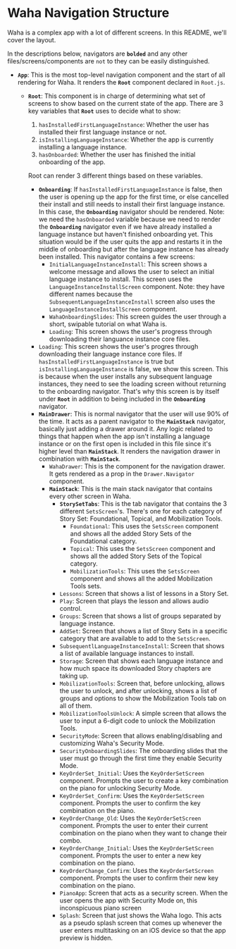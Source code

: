 # Waha Navigation Structure
Waha is a complex app with a lot of different screens. In this README, we'll cover the layout.

In the descriptions below, navigators are **`bolded`** and any other files/screens/components are `not` to they can be easily distinguished.

- **`App`**: This is the most top-level navigation component and the start of all rendering for Waha. It renders the **`Root`** component declared in `Root.js`.
  - **`Root`**: This component is in charge of determining what set of screens to show based on the current state of the app. There are 3 key variables that **`Root`** uses to decide what to show:
    1. `hasInstalledFirstLanguageInstance`: Whether the user has installed their first language instance or not.
    2. `isInstallingLanguageInstance`: Whether the app is currently installing a language instance.
    3. `hasOnboarded`: Whether the user has finished the initial onboarding of the app. 
    
    Root can render 3 different things based on these variables.
    - **`Onboarding`**: If `hasInstalledFirstLanguageInstance` is false, then the user is opening up the app for the first time, or else cancelled their install and still needs to install their first language instance. In this case, the **`Onboarding`** navigator should be rendered. Note: we need the `hasOnboarded` variable because we need to render the **`Onboarding`** navigator even if we have already installed a language instance but haven't finished onboarding yet. This situation would be if the user quits the app and restarts it in the middle of onboarding but after the language instance has already been installed. This navigator contains a few screens:
      - `InitialLanguageInstanceInstall`: This screen shows a welcome message and allows the user to select an initial language instance to install. This screen uses the `LanguageInstanceInstallScreen` component. Note: they have different names because the `SubsequentLanguageInstanceInstall` screen also uses the `LanguageInstanceInstallScreen` component.
      - `WahaOnboardingSlides`: This screen guides the user through a short, swipable tutorial on what Waha is.
      - `Loading`: This screen shows the user's progress through downloading their languance instance core files.
    - `Loading`: This screen shows the user's progres through downloading their language instance core files. If `hasInstalledFirstLanguageInstance` is true but `isInstallingLanguageInstance` is false, we show this screen. This is because when the user installs any subsequent language instances, they need to see the loading screen without returning to the onboarding navigator. That's why this screen is by itself under **`Root`** in addition to being included in the **`Onboarding`** navigator. 
    - **`MainDrawer`**: This is normal navigator that the user will use 90% of the time. It acts as a parent navigator to the **`MainStack`** navigator, basically just adding a drawer around it. Any logic related to things that happen when the app isn't installing a language instance or on the first open is included in this file since it's higher level than **`MainStack`**. It renders the navigation drawer in combination with **`MainStack`**.
      - `WahaDrawer`: This is the component for the navigation drawer. It gets rendered as a prop in the `Drawer.Navigator` component.
      - **`MainStack`**: This is the main stack navigator that contains every other screen in Waha. 
        - **`StorySetTabs`**: This is the tab navigator that contains the 3 different `SetsScreen`'s. There's one for each category of Story Set: Foundational, Topical, and Mobilization Tools.
          - `Foundational`: This uses the `SetsScreen` component and shows all the added Story Sets of the Foundational category.
          - `Topical`: This uses the `SetsScreen` component and shows all the added Story Sets of the Topical category.
          - `MobilizationTools`: This uses the `SetsScreen` component and shows all the added Mobilization Tools sets.
        - `Lessons`: Screen that shows a list of lessons in a Story Set.
        - `Play`: Screen that plays the lesson and allows audio control.
        - `Groups`: Screen that shows a list of groups separated by language instance. 
        - `AddSet`: Screen that shows a list of Story Sets in a specific category that are available to add to the `SetsScreen`.
        - `SubsequentlLanguageInstanceInstall`: Screen that shows a list of available language instances to install.
        - `Storage`: Screen that shows each language instance and how much space its downloaded Story chapters are taking up.
        - `MobilizationTools`: Screen that, before unlocking, allows the user to unlock, and after unlocking, shows a list of groups and options to show the Mobilization Tools tab on all of them.
        - `MobilizationToolsUnlock`: A simple screen that allows the user to input a 6-digit code to unlock the Mobilization Tools.
        - `SecurityMode`: Screen that allows enabling/disabling and customizing Waha's Security Mode.
        - `SecurityOnboardingSlides`: The onboarding slides that the user must go through the first time they enable Security Mode.
        - `KeyOrderSet_Initial`: Uses the `KeyOrderSetScreen` component. Prompts the user to create a key combination on the piano for unlocking Security Mode.
        - `KeyOrderSet_Confirm`: Uses the `KeyOrderSetScreen` component. Prompts the user to confirm the key combination on the piano.
        - `KeyOrderChange_Old`: Uses the `KeyOrderSetScreen` component. Prompts the user to enter their current combination on the piano when they want to change their combo.
        - `KeyOrderChange_Initial`: Uses the `KeyOrderSetScreen` component. Prompts the user to enter a new key combination on the piano.
        - `KeyOrderChange_Confirm`: Uses the `KeyOrderSetScreen` component. Prompts the user to confirm their new key combination on the piano.
        - `PianoApp`: Screen that acts as a security screen. When the user opens the app with Security Mode on, this inconspicuous piano screen
        - `Splash`: Screen that just shows the Waha logo. This acts as a pseudo splash screen that comes up whenever the user enters multitasking on an iOS device so that the app preview is hidden.

